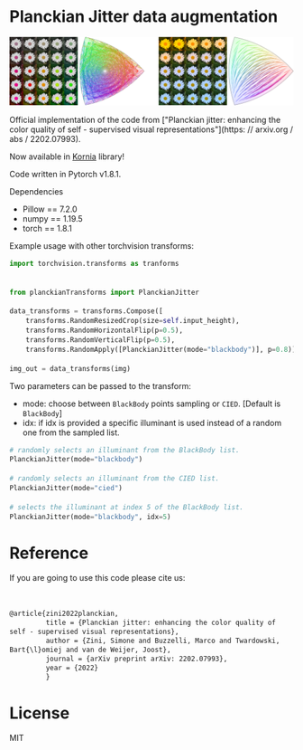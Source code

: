# Planckian Jitter data augmentation

![](./img.png)

Official implementation of the code from ["Planckian jitter: enhancing the color quality of self - supervised visual representations"](https: // arxiv.org / abs / 2202.07993).

Now available in [Kornia](https://github.com/kornia/kornia) library!


Code written in Pytorch v1.8.1.

Dependencies
- Pillow == 7.2.0
- numpy == 1.19.5
- torch == 1.8.1

Example usage with other torchvision transforms:

```python
import torchvision.transforms as tranforms


from planckianTransforms import PlanckianJitter

data_transforms = transforms.Compose([
    transforms.RandomResizedCrop(size=self.input_height),
    transforms.RandomHorizontalFlip(p=0.5),
    transforms.RandomVerticalFlip(p=0.5),
    transforms.RandomApply([PlanckianJitter(mode="blackbody")], p=0.8)])

img_out = data_transforms(img)
```

Two parameters can be passed to the transform:
- mode: choose between `BlackBody` points sampling or `CIED`. \[Default is `BlackBody`\]
- idx: if idx is provided a specific illuminant is used instead of a random one from the sampled list.

```python
# randomly selects an illuminant from the BlackBody list.
PlanckianJitter(mode="blackbody")

# randomly selects an illuminant from the CIED list.
PlanckianJitter(mode="cied")

# selects the illuminant at index 5 of the BlackBody list.
PlanckianJitter(mode="blackbody", idx=5)
```

# Reference
If you are going to use this code please cite us:
```


@article{zini2022planckian,
         title = {Planckian jitter: enhancing the color quality of self - supervised visual representations},
         author = {Zini, Simone and Buzzelli, Marco and Twardowski, Bart{\l}omiej and van de Weijer, Joost},
         journal = {arXiv preprint arXiv: 2202.07993},
         year = {2022}
         }
```

# License

MIT
